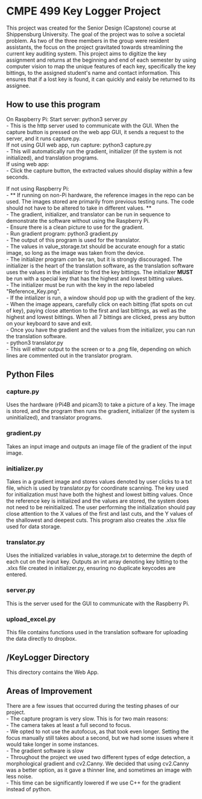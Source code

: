 # CMPE 499 Key Logger Project
This project was created for the Senior Design (Capstone) course at Shippensburg University. The goal of the project was to solve a societal problem. As two of the three members in the group were resident assistants, the focus on the project gravitated towards streamlining the current key auditing system. This project aims to digitize the key assignment and returns at the beginning and end of each semester by using computer vision to map the unique features of each key, specifically the key bittings, to the assigned student's name and contact information. This ensures that if a lost key is found, it can quickly and eaisly be returned to its assignee. 

## How to use this program

On Raspberry Pi:
Start server: python3 server.py  
    - This is the http server used to communicate with the GUI. When the capture button is pressed on the web app GUI, it sends a request to the server, and it runs capture.py.  
If not using GUI web app, run capture: python3 capture.py  
    - This will automatically run the gradient, initializer (if the system is not initialized), and translation programs.  
If using web app:  
    - Click the capture button, the extracted values should display within a few seconds.  

If not using Raspberry Pi:  
    - ** If running on non-Pi hardware, the reference images in the repo can be used. The images stored are primarily from previous testing runs. The code should not have to be altered to take in different values. **  
    - The gradient, initializer, and translator can be run in sequence to demonstrate the software without using the Raspberry Pi.  
    - Ensure there is a clean picture to use for the gradient.  
    - Run gradient program: python3 gradient.py  
        - The output of this program is used for the translator.  
    - The values in value_storage.txt should be accurate enough for a static image, so long as the image was taken from the device.  
    - The initializer program *can* be ran, but it is strongly discouraged. The initializer is the heart of the translation software, as the translation software uses the values in the intializer to find the key bittings. The initializer **MUST** be run with a special key   that has the highest and lowest bitting values.   
        - The initializer must be run with the key in the repo labeled "Reference_Key.png".  
        - If the intializer is run, a window should pop up with the gradient of the key.  
        - When the image appears, carefully click on each bitting (flat spots on cut of key), paying close attention to the first and last bittings, as well as the highest and lowest bittings. When all 7 bittings are clicked, press any button on your keyboard to save and exit.   
    - Once you have the gradient and the values from the initializer, you can run the translation software.  
        - python3 translator.py  
        - This will either output to the screen or to a .png file, depending on which lines are commented out in the translator program.   

## Python Files

### capture.py

Uses the hardware (rPi4B and picam3) to take a picture of a key. The image is stored, and the program then runs the gradient, initializer (if the system is uninitialized), and translator programs.


### gradient.py

Takes an input image and outputs an image file of the gradient of the input image.


### initializer.py

Takes in a gradient image and stores values denoted by user clicks to a txt file, which is used by translator.py for coordinate scanning. The key used for initialization must have both the highest and lowest bitting values. Once the reference key is initialized and the values are stored, the system does not need to be reinitialized. The user performing the initialization should pay close attention to the X values of the first and last cuts, and the Y values of the shallowest and deepest cuts. This program also creates the .xlsx file used for data storage.  


### translator.py

Uses the initialized variables in value_storage.txt to determine the depth of each cut on the input key. Outputs an int array denoting key bitting to the .xlxs file created in initializer.py, ensuring no duplicate keycodes are entered. 


### server.py

This is the server used for the GUI to communicate with the Raspberry Pi.


### upload_excel.py

This file contains functions used in the translation software for uploading the data directly to dropbox. 


## /KeyLogger Directory
This directory contains the Web App. 


## Areas of Improvement

There are a few issues that occurred during the testing phases of our project.  
    - The capture program is very slow. This is for two main reasons:  
        - The camera takes at least a full second to focus.  
            - We opted to not use the autofocus, as that took even longer. Setting the focus manually still takes about a second, but we had some issues where it would take longer in some instances.  
        - The gradient software is slow  
            - Throughout the project we used two different types of edge detection, a morphological gradient and cv2.Canny. We decided that using cv2.Canny was a better option, as it gave a thinner line, and sometimes an image with less noise.  
            - This time can be significantly lowered if we use C++ for the gradient instead of python.   

